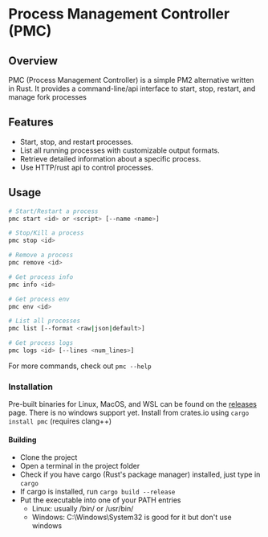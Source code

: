 # Process Management Controller (PMC)

## Overview

PMC (Process Management Controller) is a simple PM2 alternative written in Rust. It provides a command-line/api interface to start, stop, restart, and manage fork processes

## Features

- Start, stop, and restart processes.
- List all running processes with customizable output formats.
- Retrieve detailed information about a specific process.
- Use HTTP/rust api to control processes.

## Usage

```bash
# Start/Restart a process
pmc start <id> or <script> [--name <name>]

# Stop/Kill a process
pmc stop <id>

# Remove a process
pmc remove <id>

# Get process info
pmc info <id>

# Get process env
pmc env <id>

# List all processes
pmc list [--format <raw|json|default>]

# Get process logs
pmc logs <id> [--lines <num_lines>]
```

For more commands, check out `pmc --help`

### Installation

Pre-built binaries for Linux, MacOS, and WSL can be found on the [releases](releases) page. There is no windows support yet.
Install from crates.io using `cargo install pmc` (requires clang++)

#### Building

- Clone the project
- Open a terminal in the project folder
- Check if you have cargo (Rust's package manager) installed, just type in `cargo`
- If cargo is installed, run `cargo build --release`
- Put the executable into one of your PATH entries
  - Linux: usually /bin/ or /usr/bin/
  - Windows: C:\Windows\System32 is good for it but don't use windows
